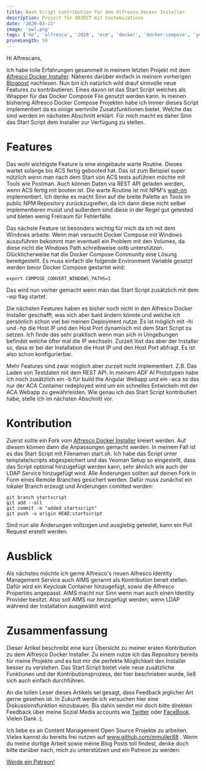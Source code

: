 ```yaml
---
title: Bash Script Contribution für den Alfresco Docker Installer
description: Project für OBJECT mit Customizations
date: '2020-03-22'
image: 'owl.png'
tags: ['de', 'alfresco', '2020', 'ecm', 'docker', 'docker-compose', 'yeoman']
pruneLength: 50
---
```


Hi Alfrescans,

Ich habe tolle Erfahrungen gesammelt in meinem letzten Projekt mit dem [Alfresco Docker Installer](https://github.com/Alfresco/alfresco-docker-installer). Näheres darüber einfach in meinem vorherigen [Blogpost](http://martinmueller.dev/alfresco-docker-installer) nachlesen. Nun bin ich natürlich wild drauf sinnvolle neue Features zu kontributieren. Eines davon ist das Start Script welches als Wrapper für das Docker Compose File genutzt werden kann. In meinen bishering Alfresco Docker Compose Projekten habe ich immer dieses Script implementiert da es einige wertvolle Zusatzfunktionen bietet. Welche das sind werden im nächsten Abschnitt erklärt. Für mich macht es daher Sinn das Start Script dem Installer zur Verfügung zu stellen.

# Features
Das wohl wichtigste Feature is eine eingebaute warte Routine. Dieses wartet solange bis ACS fertig gebooted hat. Das ist zum Beispiel super nützlich wenn man nach dem Start von ACS tests auführen möchte mit Tools wie Postman. Auch können Daten via REST API geladen werden, wenn ACS fertig mit booten ist. Die warte Routine ist mit NPM's [wait-on](https://www.npmjs.com/package/wait-on) implementiert. Ich denke es macht Sinn auf die breite Palette an Tools im public NPM Repository zurückzugreifen, da ich dann diese nicht selber implementieren musst und außerdem sind diese in der Regel gut getested und bieten wenig Freiraum für Fehlerfälle.

Das nächste Feature ist besonders wichtig für mich da ich mit dem Windows arbeite. Wenn man versucht Docker Compose mit Windows auszuführen bekommt man eventuell ein Problem mit den Volumes, da diese nicht die Windows Path schreibweise ootb unterstützen. Glücklicherweise hat die Docker Compose Community eine Lösung bereitgestellt. Es muss einfach die folgende Environment Variable gesetzt werden bevor Docker Compose gestartet wird:

```
export COMPOSE_CONVERT_WINDOWS_PATHS=1
```

Das wird nun vorher gemacht wenn man das Start Script zusätzlich mit dem -wp flag startet.

Die nächsten Features haben es bisher noch nicht in den Alfresco Docker Installer geschafft, was sich aber bald ändern könnte und welche ich persönlich schon viel bei meinen Deployment nutze. Es ist möglich mit -hi und -hp die Host IP und den Host Port dynamisch mit dem Start Script zu setzen. Ich finde das sehr praktisch wenn man sich in Umgebungen befindet welche öfter mal die IP wechseln. Zurzeit löst das aber der Installer so, dass er bei der Installation die Host IP und den Host Port abfragt. Es ist also schon konfigurierbar.

Mehr Features sind zwar möglich aber zurzeit nicht implementiert. Z.B. Das Laden von Testdaten mit dem REST API. In meinem ADF AI Prototypen habe ich noch zusätzlich ein -b für build the Angular Webapp und ein -aca so das nur der ACA Container redeployed wird um ein schnelles Entwickeln mit der ACA Webapp zu gewährleisten. Wie genau ich das Start Script kontributiert habe, stelle ich im nächsten Abschnitt vor.

# Kontribution
Zuerst sollte ein Fork vom [Alfresco Docker Installer](https://github.com/Alfresco/alfresco-docker-installer) kreiert werden. Auf diesem können dann die Anpassungen gemacht werden. In meinem Fall ist es das Start Script mit Filenamen start.sh. Ich habe das Script unter template/scripts abgespeichert und das Yeoman Setup so eingestellt, dass das Script optional hinzugefügt werden kann, sehr ähnlich wie auch der LDAP Service hinzugefügt wird. Alle Änderungen sollten auf deinen Fork in Form eines Remote Branches gesichert werden. Dafür muss zunächst ein lokaler Branch erzeugt und Änderungen comitted werden:

```
git branch startscript
git add --all
git commit -m "added startscript"
git push -u origin HEAD:startscript
```

Sind nun alle Änderungen vollzogen und ausgiebig getestet, kann ein Pull Request erstellt werden.

# Ausblick
Als nächstes möchte ich gerne Alfresco's neuen Alfresco Identity Management Service auch AIMS genannt als Kontribution bereit stellen. Dafür wird ein Keycloak Container hinzugefügt, sowie die Alfresco Properties angepasst. 
AIMS macht nur Sinn wenn man auch einen Identity Provider besitzt. Also soll AIMS nur hinzugefügt werden, wenn LDAP während der Installation ausgewählt wird.

# Zusammenfassung
Dieser Artikel beschreibt eine kurz Übersicht zu meiner ersten Kontribution zu dem Alfresco Docker Installer. Zu einem nutze ich das Repository bereits für meine Projekte und es bot mir die perfekte Möglichkeit den Installer besser zu verstehen. Das Start Script bietet viele neue zusätzliche Funktionen und der Kontributionsprozess, der hier beschrieben wurde, ließ sich auch einfach durchführen.

An die tollen Leser dieses Artikels sei gesagt, dass Feedback jeglicher Art gerne gesehen ist. In Zukunft werde ich versuchen hier eine Diskussionsfunktion einzubauen. Bis dahin sendet mir doch bitte direkten Feedback über meine Sozial Media accounts wie [Twitter](https://twitter.com/MartinMueller_) oder [FaceBook](https://www.facebook.com/martin.muller.10485). Vielen Dank :).

Ich liebe es an Content Management Open Source Projekte zu arbeiten. Vieles kannst du bereits frei nutzen auf www.github.com/mmuller88 . Wenn du meine dortige Arbeit sowie meine Blog Posts toll findest, denke doch bitte darüber nach, mich zu unterstützen und ein Patreon zu werden:

<a href="https://www.patreon.com/bePatron?u=29010217" data-patreon-widget-type="become-patron-button">Werde ein Patreon!</a><script async src="https://c6.patreon.com/becomePatronButton.bundle.js"></script>